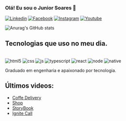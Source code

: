### Olá! Eu sou o Junior Soares 👋

[![Linkedin](https://img.shields.io/badge/LinkedIn-0077B5?style=for-the-badge&logo=linkedin&logoColor=white)](https://www.linkedin.com/in/junior-soares-4641b2124/)
[![Facebook](https://img.shields.io/badge/Facebook-1877F2?style=for-the-badge&logo=facebook&logoColor=white)](https://www.facebook.com/guinhosoares/)
[![Instagram](https://img.shields.io/badge/Instagram-E4405F?style=for-the-badge&logo=instagram&logoColor=white)](https://www.instagram.com/jr_soareess/)
[![Youtube](https://img.shields.io/badge/YouTube-FF0000?style=for-the-badge&logo=youtube&logoColor=white
	)](https://www.youtube.com/channel/UC57Y1ZVPFEXu7msSeR3YzoA)

![Anurag's GitHub stats](https://github-readme-stats.vercel.app/api?username=junior10soares&show_icons=true&theme=dracula)

## Tecnologias que uso no meu dia.

<div style="display: inline_block"></br>
<img align="center" alt="html5" src="https://img.shields.io/badge/HTML5-E34F26?style=for-the-badge&logo=html5&logoColor=white"/>
<img align="center" alt="css" src="https://img.shields.io/badge/CSS3-1572B6?style=for-the-badge&logo=css3&logoColor=white"/>
<img align="center" alt="js" src="https://img.shields.io/badge/JavaScript-F7DF1E?style=for-the-badge&logo=javascript&logoColor=black"/>
<img align="center" alt="typescript" src="https://img.shields.io/badge/TypeScript-007ACC?style=for-the-badge&logo=typescript&logoColor=white"/>
<img align="center" alt="react" src="https://img.shields.io/badge/React-20232A?style=for-the-badge&logo=react&logoColor=61DAFB"/>
<img align="center" alt="node" src="https://img.shields.io/badge/Node.js-43853D?style=for-the-badge&logo=node.js&logoColor=white"/>
<img align="center" alt="native" src="https://img.shields.io/badge/react_native-%2320232a.svg?style=for-the-badge&logo=react&logoColor=%2361DAFB"/>



Graduado em engenharia e apaixonado por tecnologia.


## Últimos videos:

- [Coffe Delivery](https://youtu.be/NXz_H-fHY3c)<br/>
- [Shop](https://youtu.be/TWlzZMjDC-4)<br/>
- [StoryBook](https://youtu.be/bcfgIroVU3Q)<br/>
- [Ignite Call](https://youtu.be/XfdWLaiPkL8)<br/>


